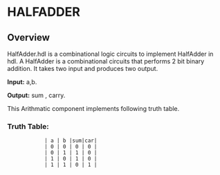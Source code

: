 # HALFADDER

## Overview

HalfAdder.hdl is a combinational logic circuits to implement HalfAdder in hdl.
A HalfAdder is a combinational circuits that performs 2 bit binary addition. It takes two input and produces two output.

**Input:** a,b.

**Output:** sum , carry.



This Arithmatic component implements following truth table.
### Truth Table:
                  
                | a | b |sum|car|
                | 0 | 0 | 0 | 0 |
                | 0 | 1 | 1 | 0 |
                | 1 | 0 | 1 | 0 |
                | 1 | 1 | 0 | 1 |

                  
                  